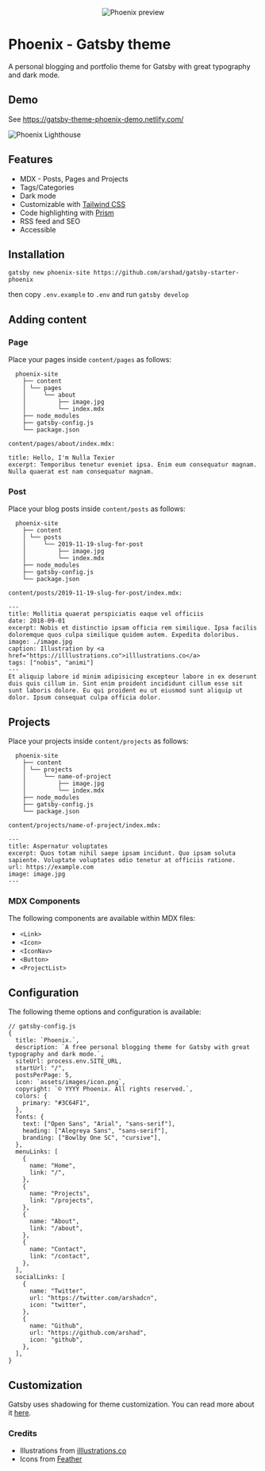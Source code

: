 <p align="center">
  <img alt="Phoenix preview" src="https://raw.githubusercontent.com/arshad/gatsby-theme-phoenix/master/www/assets/images/preview.png" />
</p>

# Phoenix - Gatsby theme
A personal blogging and portfolio theme for Gatsby with great typography and dark mode.

## Demo

See https://gatsby-theme-phoenix-demo.netlify.com/

<img alt="Phoenix Lighthouse" src="https://raw.githubusercontent.com/arshad/gatsby-theme-phoenix/master/www/assets/images/lighthouse.png" />

## Features

* MDX - Posts, Pages and Projects
* Tags/Categories
* Dark mode
* Customizable with [Tailwind CSS](https://tailwindcss.com)
* Code highlighting with [Prism](https://prismjs.com)
* RSS feed and SEO
* Accessible

## Installation

`gatsby new phoenix-site https://github.com/arshad/gatsby-starter-phoenix`

then copy `.env.example` to `.env` and run `gatsby develop`

## Adding content

### Page
Place your pages inside `content/pages` as follows:

```
  phoenix-site
    ├── content
    │ └── pages
    │     └── about
    │         ├── image.jpg
    │         └── index.mdx
    ├── node_modules
    ├── gatsby-config.js
    └── package.json
```

`content/pages/about/index.mdx:`

```
title: Hello, I'm Nulla Texier
excerpt: Temporibus tenetur eveniet ipsa. Enim eum consequatur magnam. Nulla quaerat est nam consequatur magnam.
```

### Post
Place your blog posts inside `content/posts` as follows:

```
  phoenix-site
    ├── content
    │ └── posts
    │     └── 2019-11-19-slug-for-post
    │         ├── image.jpg
    │         └── index.mdx
    ├── node_modules
    ├── gatsby-config.js
    └── package.json
```

`content/posts/2019-11-19-slug-for-post/index.mdx:`

```
---
title: Mollitia quaerat perspiciatis eaque vel officiis
date: 2018-09-01
excerpt: Nobis et distinctio ipsam officia rem similique. Ipsa facilis doloremque quos culpa similique quidem autem. Expedita doloribus.
image: ./image.jpg
caption: Illustration by <a href="https://illlustrations.co">illlustrations.co</a>
tags: ["nobis", "animi"]
---
Et aliquip labore id minim adipisicing excepteur labore in ex deserunt duis quis cillum in. Sint enim proident incididunt cillum esse sit sunt laboris dolore. Eu qui proident eu ut eiusmod sunt aliquip ut dolor. Ipsum consequat culpa officia dolor.
```

## Projects
Place your projects inside `content/projects` as follows:

```
  phoenix-site
    ├── content
    │ └── projects
    │     └── name-of-project
    │         ├── image.jpg
    │         └── index.mdx
    ├── node_modules
    ├── gatsby-config.js
    └── package.json
```

`content/projects/name-of-project/index.mdx:`

```
---
title: Aspernatur voluptates
excerpt: Quos totam nihil saepe ipsam incidunt. Quo ipsam soluta sapiente. Voluptate voluptates odio tenetur at officiis ratione.
url: https://example.com
image: image.jpg
---
```

### MDX Components

The following components are available within MDX files:

* `<Link>`
* `<Icon>`
* `<IconNav>`
* `<Button>`
* `<ProjectList>`

## Configuration

The following theme options and configuration is available:

```
// gatsby-config.js
{
  title: `Phoenix.`,
  description: `A free personal blogging theme for Gatsby with great typography and dark mode.`,
  siteUrl: process.env.SITE_URL,
  startUrl: "/",
  postsPerPage: 5,
  icon: `assets/images/icon.png`,
  copyright: `© YYYY Phoenix. All rights reserved.`,
  colors: {
    primary: "#3C64F1",
  },
  fonts: {
    text: ["Open Sans", "Arial", "sans-serif"],
    heading: ["Alegreya Sans", "sans-serif"],
    branding: ["Bowlby One SC", "cursive"],
  },
  menuLinks: [
    {
      name: "Home",
      link: "/",
    },
    {
      name: "Projects",
      link: "/projects",
    },
    {
      name: "About",
      link: "/about",
    },
    {
      name: "Contact",
      link: "/contact",
    },
  ],
  socialLinks: [
    {
      name: "Twitter",
      url: "https://twitter.com/arshadcn",
      icon: "twitter",
    },
    {
      name: "Github",
      url: "https://github.com/arshad",
      icon: "github",
    },
  ],
}
```

## Customization

Gatsby uses shadowing for theme customization. You can read more about it [here](https://www.gatsbyjs.org/docs/themes/shadowing/).

### Credits

* Illustrations from [illlustrations.co](https://illlustrations.co)
* Icons from [Feather](https://feathericons.com)

